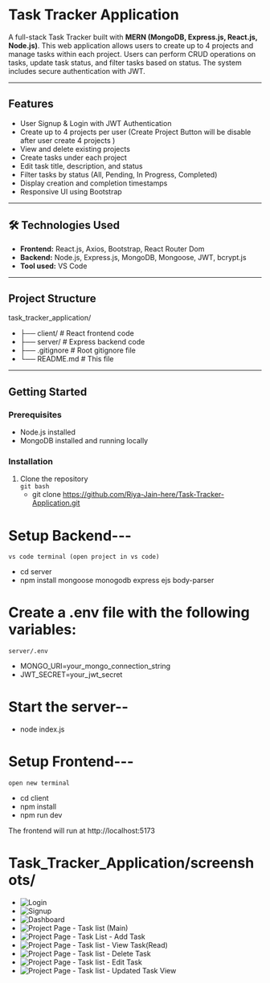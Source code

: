 # Task Tracker Application

A full-stack Task Tracker built with **MERN (MongoDB, Express.js, React.js, Node.js)**. This web application allows users to create up to 4 projects and manage tasks within each project. Users can perform CRUD operations on tasks, update task status, and filter tasks based on status. The system includes secure authentication with JWT.

---

## Features

- User Signup & Login with JWT Authentication
- Create up to 4 projects per user (Create Project Button will be disable after user create 4 projects )
- View and delete existing projects
- Create tasks under each project
- Edit task title, description, and status
- Filter tasks by status (All, Pending, In Progress, Completed)
- Display creation and completion timestamps
- Responsive UI using Bootstrap

---

## 🛠️ Technologies Used

- **Frontend:** React.js, Axios, Bootstrap, React Router Dom
- **Backend:** Node.js, Express.js, MongoDB, Mongoose, JWT, bcrypt.js
- **Tool used:** VS Code

---

## Project Structure

task_tracker_application/
- ├── client/ # React frontend code
- ├── server/ # Express backend code
- ├── .gitignore # Root gitignore file
- └── README.md # This file

---

## Getting Started

### Prerequisites

- Node.js installed
- MongoDB installed and running locally

### Installation

1. Clone the repository  
   `git bash`
   - git clone https://github.com/Riya-Jain-here/Task-Tracker-Application.git

# Setup Backend---

`vs code terminal (open project in vs code)`
- cd server
- npm install mongoose monogodb express ejs body-parser

# Create a .env file with the following variables:

`server/.env`
- MONGO_URI=your_mongo_connection_string
- JWT_SECRET=your_jwt_secret

# Start the server--

- node index.js

# Setup Frontend---

`open new terminal`
- cd client
- npm install
- npm run dev

The frontend will run at http://localhost:5173

# Task_Tracker_Application/screenshots/

- ![Login](./screenshots/Login.png)
- ![Signup](./screenshots/Signup.png)
- ![Dashboard](./screenshots/dashboard.png)
- ![Project Page - Task list (Main)](./screenshots/TaskList.png)
- ![Project Page - Task List - Add Task](./screenshots/TaskListPart2.png)
- ![Project Page - Task list - View Task(Read)](./screenshots/TaskListPart3.png)
- ![Project Page - Task list - Delete Task ](./screenshots/TaskListPart4.png)
- ![Project Page - Task list - Edit Task ](./screenshots/TaskListPart5.png)
- ![Project Page - Task list - Updated Task View ](./screenshots/TaskListPart6.png)


